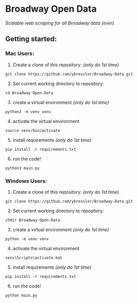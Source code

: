 # Broadway Open Data
_Scalable web scraping for all Broadway data (ever)._


## Getting started:

### Mac Users:
1. Create a clone of this repository: _(only do 1st time)_
```
git clone https://github.com/ybressler/Broadway-Data.git
```
2. Set current working directory to repository:
```
cd Broadway-Open-Data
```
3. create a virtual environment _(only do 1st time)_
```
python3 -m venv venv
```
4. activate the virtual environment
```
source venv/bin/activate
```
5. install requirements _(only do 1st time)_
```
pip install -r requirements.txt
```
6. run the code!
```
python3 main.py
```
### Windows Users:
1. Create a clone of this repository: _(only do 1st time)_
```
git clone https://github.com/ybressler/Broadway-Data.git
```
2. Set current working directory to repository:
```
chdir Broadway-Open-Data
```
3. create a virtual environment _(only do 1st time)_
```
python -m venv venv
```
4. activate the virtual environment
```
venv\Scripts\activate.bat
```
5. install requirements _(only do 1st time)_
```
pip install -r requirements.txt
```
6. run the code!
```
python main.py
```
